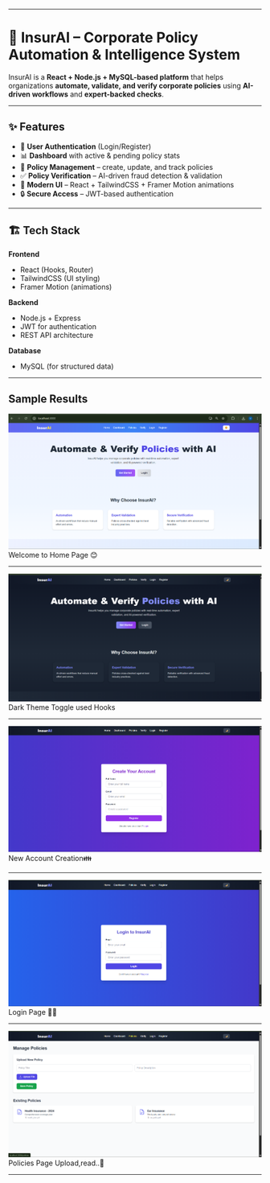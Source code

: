 
---

# 📌 InsurAI – Corporate Policy Automation & Intelligence System

InsurAI is a **React + Node.js + MySQL-based platform** that helps organizations **automate, validate, and verify corporate policies** using **AI-driven workflows** and **expert-backed checks**.

---

## ✨ Features

* 🔑 **User Authentication** (Login/Register)
* 📊 **Dashboard** with active & pending policy stats
* 📂 **Policy Management** – create, update, and track policies
* ✅ **Policy Verification** – AI-driven fraud detection & validation
* 🎨 **Modern UI** – React + TailwindCSS + Framer Motion animations
* 🔒 **Secure Access** – JWT-based authentication

---

## 🏗️ Tech Stack

**Frontend**

* React (Hooks, Router)
* TailwindCSS (UI styling)
* Framer Motion (animations)

**Backend**

* Node.js + Express
* JWT for authentication
* REST API architecture

**Database**

* MySQL (for structured data)

---
## Sample Results
![Home](Images/Home_page.png)
Welcome to Home Page 😊

---
![DarkTheme](Images/Dark_theme.png)
Dark Theme Toggle used Hooks

---
![Register](Images/Registration.png)
New Account Creation👪

---
![Login](Images/Login.png)
Login Page 🧍🏻

---
![Policies](Images/Policies.png)
Policies Page Upload,read..📃

---


